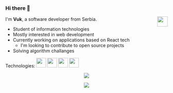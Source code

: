 ### Hi there 👋

I'm **Vuk**, a software developer from Serbia.
[<img width='32px' align='right' src='https://iconmonstr.com/wp-content/g/gd/makefg.php?i=../assets/preview/2012/png/iconmonstr-linkedin-3.png&r=64&g=64&b=64' />](https://rs.linkedin.com/in/vmrjnvc)

- Student of information technologies
- Mostly interested in web development
- Currently working on applications based on React tech
  - I'm looking to contribute to open source projects
- Solving algorithm challanges

Technologies:
<img width='30px' src="https://cdn.jsdelivr.net/gh/devicons/devicon/icons/javascript/javascript-original.svg" /> <img width='30px' src="https://cdn.jsdelivr.net/gh/devicons/devicon/icons/react/react-original-wordmark.svg" /> <img width='30px' src="https://cdn.jsdelivr.net/gh/devicons/devicon/icons/sass/sass-original.svg" /> <img width='30px' src="https://cdn.jsdelivr.net/gh/devicons/devicon/icons/nodejs/nodejs-original-wordmark.svg" />

<p align='center'> <img height='' src='https://www.codewars.com/users/vmrjnvc/badges/large' />

<p align='center'> <img  src='https://github-readme-stats.vercel.app/api?username=vmrjnvc&hide=prs,issues,contribs&show_icons=tru&border_radius=10%&theme=prussian'/>
